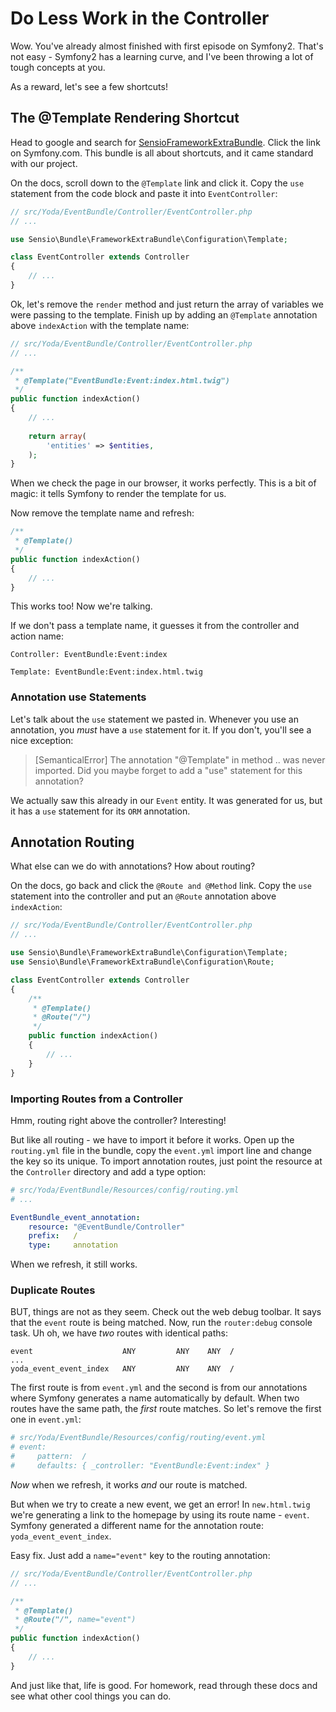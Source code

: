 # Do Less Work in the Controller

Wow. You've already almost finished with first episode on Symfony2. That's
not easy - Symfony2 has a learning curve, and I've been throwing a lot of
tough concepts at you.

As a reward, let's see a few shortcuts!

## The @Template Rendering Shortcut

Head to google and search for [SensioFrameworkExtraBundle][SensioFrameworkExtraBundle]. Click the link
on Symfony.com. This bundle is all about shortcuts, and it came standard
with our project.

On the docs, scroll down to the `@Template` link and click it. Copy the
`use` statement from the code block and paste it into `EventController`:

```php
// src/Yoda/EventBundle/Controller/EventController.php
// ...

use Sensio\Bundle\FrameworkExtraBundle\Configuration\Template;

class EventController extends Controller
{
    // ...
}
```

Ok, let's remove the `render` method and just return the array of variables
we were passing to the template. Finish up by adding an `@Template` annotation
above `indexAction` with the template name:

```php
// src/Yoda/EventBundle/Controller/EventController.php
// ...

/**
 * @Template("EventBundle:Event:index.html.twig")
 */
public function indexAction()
{
    // ...
    
    return array(
        'entities' => $entities,
    );
}
```

When we check the page in our browser, it works perfectly. This is a bit
of magic: it tells Symfony to render the template for us.

Now remove the template name and refresh:

```php
/**
 * @Template()
 */
public function indexAction()
{
    // ...
}
```

This works too! Now we're talking.

If we don't pass a template name, it guesses it from the controller and action
name:

```text
Controller: EventBundle:Event:index

Template: EventBundle:Event:index.html.twig
```

### Annotation use Statements

Let's talk about the `use` statement we pasted in. Whenever you use an
annotation, you *must* have a `use` statement for it. If you don't, you'll
see a nice exception:

> [SemanticalError] The annotation "@Template" in method .. was never imported.
> Did you maybe forget to add a "use" statement for this annotation?

We actually saw this already in our `Event` entity. It was generated for
us, but it has a `use` statement for its `ORM` annotation.

## Annotation Routing

What else can we do with annotations? How about routing?

On the docs, go back and click the `@Route and @Method` link. Copy the `use`
statement into the controller and put an `@Route` annotation above `indexAction`:

```php
// src/Yoda/EventBundle/Controller/EventController.php
// ...

use Sensio\Bundle\FrameworkExtraBundle\Configuration\Template;
use Sensio\Bundle\FrameworkExtraBundle\Configuration\Route;

class EventController extends Controller
{
    /**
     * @Template()
     * @Route("/")
     */
    public function indexAction()
    {
        // ...
    }
}
```

### Importing Routes from a Controller

Hmm, routing right above the controller? Interesting!

But like all routing - we have to import it before it works. Open up the
`routing.yml` file in the bundle, copy the `event.yml` import line and
change the key so its unique. To import annotation routes, just point the
resource at the `Controller` directory and add a type option:

```yaml
# src/Yoda/EventBundle/Resources/config/routing.yml
# ...

EventBundle_event_annotation:
    resource: "@EventBundle/Controller"
    prefix:   /
    type:     annotation
```

When we refresh, it still works.

### Duplicate Routes

BUT, things are not as they seem. Check out the web debug toolbar. It says
that the `event` route is being matched. Now, run the `router:debug`
console task. Uh oh, we have *two* routes with identical paths:

```text
event                    ANY         ANY    ANY  /
...
yoda_event_event_index   ANY         ANY    ANY  /
```

The first route is from `event.yml` and the second is from our annotations
where Symfony generates a name automatically by default. When two routes
have the same path, the *first* route matches. So let's remove the first
one in `event.yml`:

```yaml
# src/Yoda/EventBundle/Resources/config/routing/event.yml
# event:
#     pattern:  /
#     defaults: { _controller: "EventBundle:Event:index" }
```

*Now* when we refresh, it works *and* our route is matched.

But when we try to create a new event, we get an error! In `new.html.twig`
we're generating a link to the homepage by using its route name - `event`.
Symfony generated a different name for the annotation route: `yoda_event_event_index`.

Easy fix. Just add a `name="event"` key to the routing annotation:

```php
// src/Yoda/EventBundle/Controller/EventController.php
// ...

/**
 * @Template()
 * @Route("/", name="event")
 */
public function indexAction()
{
    // ...
}
```

And just like that, life is good. For homework, read through these docs and
see what other cool things you can do.


[SensioFrameworkExtraBundle]: http://symfony.com/doc/current/bundles/SensioFrameworkExtraBundle/index.html
[@Route and @Method]: http://symfony.com/doc/current/bundles/SensioFrameworkExtraBundle/annotations/routing.html
